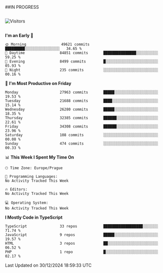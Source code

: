##IN PROGRESS
##
![Visitors](https://komarev.com/ghpvc/?username=petrbui&style=for-the-badge&label=Visitors+👀)



##
<!--
[![My GitHub stats](https://github-readme-stats.vercel.app/api?username=petrbui&theme=github_dark)](https://github.com/anuraghazra/github-readme-stats)

[![My wakatime stats](https://github-readme-stats.vercel.app/api/wakatime?username=petrbui&theme=github_dark)](https://github.com/anuraghazra/github-readme-stats)
-->
<!--START_SECTION:waka-->
**I'm an Early 🐤** 

```text
🌞 Morning                49621 commits       █████████░░░░░░░░░░░░░░░░   34.65 % 
🌆 Daytime                84851 commits       ███████████████░░░░░░░░░░   59.25 % 
🌃 Evening                8499 commits        █░░░░░░░░░░░░░░░░░░░░░░░░   05.93 % 
🌙 Night                  235 commits         ░░░░░░░░░░░░░░░░░░░░░░░░░   00.16 % 
```
📅 **I'm Most Productive on Friday** 

```text
Monday                   27963 commits       █████░░░░░░░░░░░░░░░░░░░░   19.53 % 
Tuesday                  21688 commits       ████░░░░░░░░░░░░░░░░░░░░░   15.14 % 
Wednesday                26280 commits       █████░░░░░░░░░░░░░░░░░░░░   18.35 % 
Thursday                 32385 commits       ██████░░░░░░░░░░░░░░░░░░░   22.61 % 
Friday                   34308 commits       ██████░░░░░░░░░░░░░░░░░░░   23.96 % 
Saturday                 108 commits         ░░░░░░░░░░░░░░░░░░░░░░░░░   00.08 % 
Sunday                   474 commits         ░░░░░░░░░░░░░░░░░░░░░░░░░   00.33 % 
```


📊 **This Week I Spent My Time On** 

```text
🕑︎ Time Zone: Europe/Prague

💬 Programming Languages: 
No Activity Tracked This Week

🔥 Editors: 
No Activity Tracked This Week

💻 Operating System: 
No Activity Tracked This Week
```

**I Mostly Code in TypeScript** 

```text
TypeScript               33 repos            ██████████████████░░░░░░░   71.74 % 
JavaScript               9 repos             █████░░░░░░░░░░░░░░░░░░░░   19.57 % 
HTML                     3 repos             ██░░░░░░░░░░░░░░░░░░░░░░░   06.52 % 
PHP                      1 repo              █░░░░░░░░░░░░░░░░░░░░░░░░   02.17 % 
```




 Last Updated on 30/12/2024 18:59:33 UTC
<!--END_SECTION:waka-->
